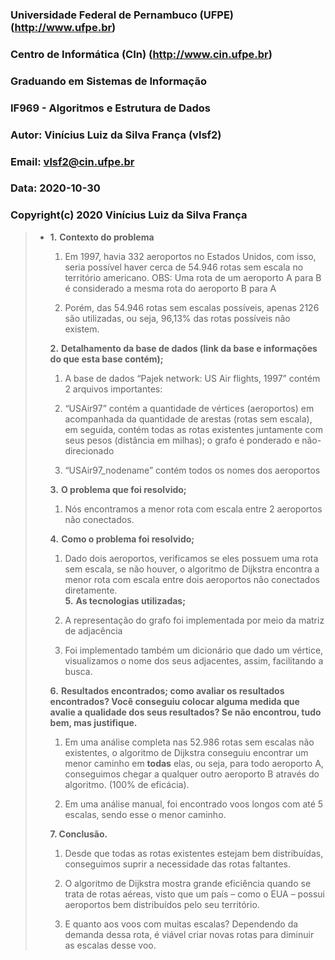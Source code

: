 ### Universidade Federal de Pernambuco (UFPE) (http://www.ufpe.br)
### Centro de Informática (CIn) (http://www.cin.ufpe.br)
### Graduando em Sistemas de Informação
### IF969 - Algoritmos e Estrutura de Dados

### Autor: Vinícius Luiz da Silva França (vlsf2)
### Email: vlsf2@cin.ufpe.br
### Data: 2020-10-30

### Copyright(c) 2020 Vinícius Luiz da Silva França

> - **1.**   **Contexto do problema**
>
>   1. Em 1997, havia 332 aeroportos no Estados Unidos, com isso, seria possível haver cerca de 54.946 rotas sem escala no território americano. OBS: Uma rota de um aeroporto A para B é considerado a mesma rota do aeroporto B para A
>
>   2. Porém, das 54.946 rotas sem escalas possíveis, apenas 2126 são utilizadas, ou seja, 96,13% das rotas possíveis não existem.
>
>   **2.**   **Detalhamento da base de dados (link da base e informações do que esta base contém);**
>
>   1. A base de dados “Pajek network: US Air flights, 1997” contém 2 arquivos importantes:
>
>   1. “USAir97” contém a quantidade de vértices (aeroportos) em acompanhada da quantidade de arestas (rotas sem escala), em seguida, contém todas as rotas existentes juntamente com seus pesos (distância em milhas); o grafo é ponderado e não-direcionado
>
>   2. “USAir97_nodename” contém todos os nomes dos aeroportos
>
>   **3.**   **O problema que foi resolvido;**
>
>   1. Nós encontramos a menor rota com escala entre 2 aeroportos não conectados. 
>
>   **4.**   **Como o problema foi resolvido;**
>
>   1. Dado dois aeroportos, verificamos se eles possuem uma rota sem escala, se não houver, o algoritmo de Dijkstra encontra a menor rota com escala entre dois aeroportos não conectados diretamente.  
>   **5.** **As tecnologias utilizadas;**
>
>   1. A representação do grafo foi implementada por meio da matriz de adjacência
>
>   2.  Foi implementado também um dicionário que dado um vértice, visualizamos o nome dos seus adjacentes, assim, facilitando a busca.
>
>   **6.**   **Resultados encontrados; como avaliar os resultados encontrados? Você conseguiu colocar alguma medida que avalie a qualidade dos seus resultados? Se não encontrou, tudo bem, mas justifique.**
>
>   1. Em uma análise completa nas 52.986 rotas sem escalas não existentes, o algoritmo de Dijkstra conseguiu encontrar um menor caminho em **todas** elas, ou seja, para todo aeroporto A, conseguimos chegar a qualquer outro aeroporto B através do algoritmo. (100% de eficácia).
>
>   2. Em uma análise manual, foi encontrado voos longos com até 5 escalas, sendo esse o menor caminho.
>
>   **7.   Conclusão.**
>
>   1. Desde que todas as rotas existentes estejam bem distribuídas, conseguimos suprir a necessidade das rotas faltantes.
>
>   2. O algoritmo de Dijkstra mostra grande eficiência quando se trata de rotas aéreas, visto que um país – como o EUA – possui aeroportos bem distribuídos pelo seu território.
>
>   3. E quanto aos voos com muitas escalas? Dependendo da demanda dessa rota, é viável criar novas rotas para diminuir as escalas desse voo.
>
>    
